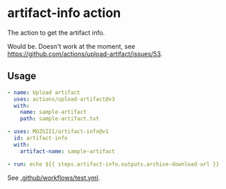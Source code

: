 # artifact-info action

The action to get the artifact info.

Would be. Doesn't work at the moment, see <https://github.com/actions/upload-artifact/issues/53>.

## Usage

```yaml
- name: Upload artifact
  uses: actions/upload-artifact@v3
  with:
    name: sample-artifact
    path: sample-artifact.txt

- uses: MOZGIII/artifact-info@v1
  id: artifact-info
  with:
    artifact-name: sample-artifact

- run: echo ${{ steps.artifact-info.outputs.archive-download-url }}
```

See [.github/workflows/test.yml](.github/workflows/test.yml).
